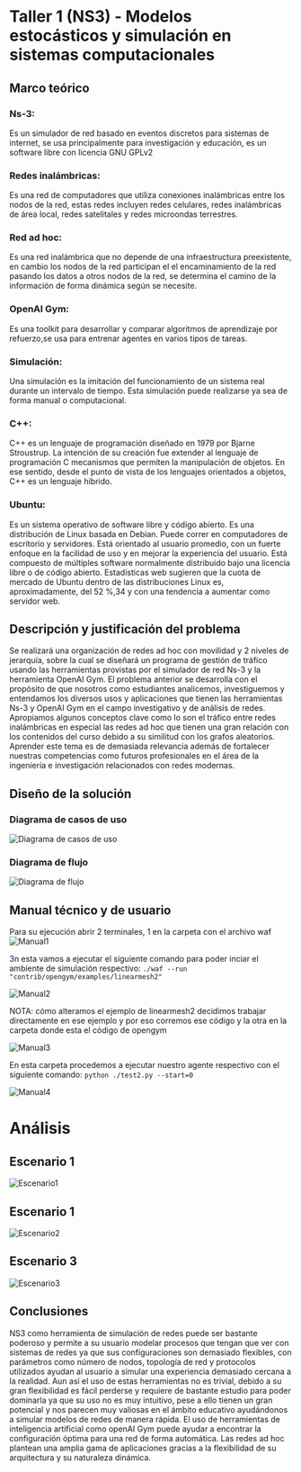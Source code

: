 # Taller 1 (NS3) - Modelos estocásticos y simulación en sistemas computacionales 

## Marco teórico

### Ns-3:
Es un simulador de red basado en eventos discretos  para sistemas de internet, se usa principalmente para investigación y educación, es un software libre con licencia GNU GPLv2

### Redes inalámbricas:
Es una red de computadores que utiliza conexiones inalámbricas entre los nodos de la red, estas redes incluyen redes celulares, redes inalámbricas de área local, redes satelitales y redes microondas terrestres.

### Red ad hoc:
Es una red inalámbrica que no depende de una infraestructura preexistente, en cambio los nodos de la red participan el el encaminamiento de la red pasando los datos a otros nodos de la red, se determina el camino de la información de forma dinámica según se necesite.

### OpenAI Gym:
Es una toolkit para desarrollar y comparar algoritmos de aprendizaje por refuerzo,se usa para entrenar agentes en varios tipos de tareas.

### Simulación:
Una simulación es la imitación del funcionamiento de un sistema real durante un intervalo de tiempo. Esta simulación puede realizarse ya sea de forma manual o computacional.

### C++:
C++ es un lenguaje de programación diseñado en 1979 por Bjarne Stroustrup. La intención de su creación fue extender al lenguaje de programación C mecanismos que permiten la manipulación de objetos. En ese sentido, desde el punto de vista de los lenguajes orientados a objetos, C++ es un lenguaje híbrido.

### Ubuntu:
Es un sistema operativo de software libre y código abierto. Es una distribución de Linux basada en Debian. Puede correr en computadores de escritorio y servidores. Está orientado al usuario promedio, con un fuerte enfoque en la facilidad de uso y en mejorar la experiencia del usuario. Está compuesto de múltiples software normalmente distribuido bajo una licencia libre o de código abierto. Estadísticas web sugieren que la cuota de mercado de Ubuntu dentro de las distribuciones Linux es, aproximadamente, del 52 %,3​4​ y con una tendencia a aumentar como servidor web.

## Descripción y justificación del problema

Se realizará una organización de redes ad hoc con movilidad y 2 niveles de jerarquía, sobre la cual se diseñará un programa de gestión de tráfico usando las herramientas provistas por el simulador de red Ns-3 y la herramienta OpenAI Gym.
El problema anterior se desarrolla con el propósito de que nosotros como estudiantes analicemos, investiguemos y entendamos los diversos usos y aplicaciones que tienen las herramientas Ns-3 y OpenAI Gym en el campo investigativo y de análisis de redes. Apropiamos algunos conceptos clave como lo son el tráfico entre redes inalámbricas en especial las redes ad hoc que tienen una gran relación con los contenidos del curso debido a su similitud con los grafos aleatorios.
Aprender este tema es de demasiada relevancia además de fortalecer nuestras competencias como futuros profesionales en el área de la ingeniería e investigación relacionados con redes modernas.

## Diseño de la solución

### Diagrama de casos de uso
![Diagrama de casos de uso](https://github.com/estocasticos2020/NS3/blob/master/Casos%20de%20uso.png?raw=true)

### Diagrama de flujo
![Diagrama de flujo](https://github.com/estocasticos2020/NS3/blob/master/Diagrama%20de%20flujo.png?raw=true)

## Manual técnico y de usuario

Para su ejecución abrir 2 terminales, 1 en la carpeta con el archivo waf
![Manual1](https://github.com/estocasticos2020/NS3/blob/master/Manual1.png?raw=true)

3n esta vamos a ejecutar el siguiente comando para poder inciar el ambiente de simulación respectivo: 
`./waf --run "contrib/opengym/examples/linearmesh2"`

![Manual2](https://github.com/estocasticos2020/NS3/blob/master/Manual2.png?raw=true)

NOTA: cómo alteramos el ejemplo de linearmesh2  decidimos trabajar directamente en ese ejemplo y por eso corremos ese código
y la otra en la carpeta donde esta el código de opengym

![Manual3](https://github.com/estocasticos2020/NS3/blob/master/Manual3.png?raw=true)

En esta carpeta procedemos a ejecutar nuestro agente respectivo con el siguiente comando:
`python ./test2.py --start=0`

![Manual4](https://github.com/estocasticos2020/NS3/blob/master/Manual4.png?raw=true)

# Análisis

## Escenario 1

![Escenario1](https://github.com/estocasticos2020/NS3/blob/master/Escenario1.png?raw=true)

## Escenario 1

![Escenario2](https://github.com/estocasticos2020/NS3/blob/master/Escenario2.png?raw=true)

## Escenario 3
![Escenario3](https://github.com/estocasticos2020/NS3/blob/master/Escenario3.png?raw=true)

## Conclusiones

NS3 como herramienta de simulación de redes puede ser bastante poderoso y permite a su usuario modelar procesos que tengan que ver con sistemas de redes ya que sus configuraciones son demasiado flexibles, con parámetros como número de nodos, topología de red y protocolos utilizados ayudan al usuario a simular una experiencia demasiado cercana a la realidad. Aun así el uso de estas herramientas no es trivial, debido a su gran flexibilidad es fácil perderse y requiere de bastante estudio para poder dominarla ya que su uso no es muy intuitivo, pese a ello tienen un gran potencial y nos parecen muy valiosas en el ámbito educativo ayudándonos a simular modelos de redes de manera rápida.
El uso de herramientas de inteligencia artificial como openAI Gym puede ayudar a encontrar la configuración óptima para una red de forma automática.
Las redes ad hoc plantean una amplia gama de aplicaciones gracias a la flexibilidad de su arquitectura y su naturaleza dinámica.
